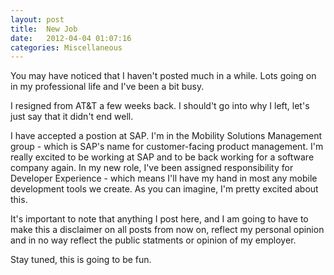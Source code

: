 ```yaml
---
layout: post
title:  New Job
date:   2012-04-04 01:07:16
categories: Miscellaneous
---
```

You may have noticed that I haven't posted much in a while. Lots going on in my professional life and I've been a bit busy.

I resigned from AT&T a few weeks back. I should't go into why I left, let's just say that it didn't end well.

I have accepted a postion at SAP. I'm in the Mobility Solutions Management group - which is SAP's name for customer-facing product management. I'm really excited to be working at SAP and to be back working for a software company again. In my new role, I've been assigned responsibility for Developer Experience - which means I'll have my hand in most any mobile development tools we create. As you can imagine, I'm pretty excited about this.

It's important to note that anything I post here, and I am going to have to make this a disclaimer on all posts from now on, reflect my personal opinion and in no way reflect the public statments or opinion of my employer.

Stay tuned, this is going to be fun.